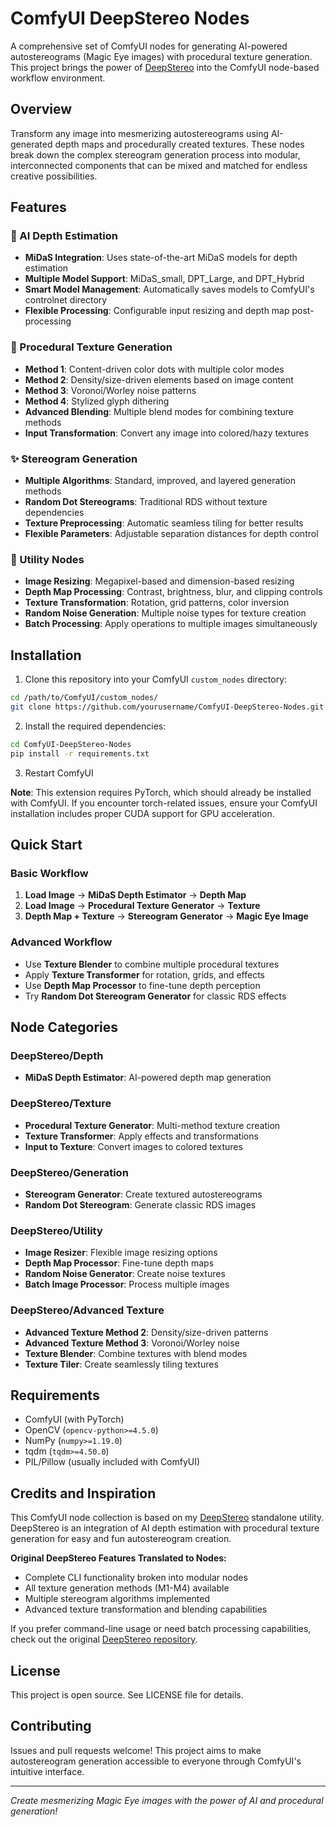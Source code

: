 # ComfyUI DeepStereo Nodes

A comprehensive set of ComfyUI nodes for generating AI-powered autostereograms (Magic Eye images) with procedural texture generation. This project brings the power of [DeepStereo](https://github.com/SanDiegoDude/DeepStereo/tree/main) into the ComfyUI node-based workflow environment.

## Overview

Transform any image into mesmerizing autostereograms using AI-generated depth maps and procedurally created textures. These nodes break down the complex stereogram generation process into modular, interconnected components that can be mixed and matched for endless creative possibilities.

## Features

### 🧠 AI Depth Estimation
- **MiDaS Integration**: Uses state-of-the-art MiDaS models for depth estimation
- **Multiple Model Support**: MiDaS_small, DPT_Large, and DPT_Hybrid
- **Smart Model Management**: Automatically saves models to ComfyUI's controlnet directory
- **Flexible Processing**: Configurable input resizing and depth map post-processing

### 🎨 Procedural Texture Generation
- **Method 1**: Content-driven color dots with multiple color modes
- **Method 2**: Density/size-driven elements based on image content
- **Method 3**: Voronoi/Worley noise patterns
- **Method 4**: Stylized glyph dithering
- **Advanced Blending**: Multiple blend modes for combining texture methods
- **Input Transformation**: Convert any image into colored/hazy textures

### ✨ Stereogram Generation
- **Multiple Algorithms**: Standard, improved, and layered generation methods
- **Random Dot Stereograms**: Traditional RDS without texture dependencies
- **Texture Preprocessing**: Automatic seamless tiling for better results
- **Flexible Parameters**: Adjustable separation distances for depth control

### 🔧 Utility Nodes
- **Image Resizing**: Megapixel-based and dimension-based resizing
- **Depth Map Processing**: Contrast, brightness, blur, and clipping controls
- **Texture Transformation**: Rotation, grid patterns, color inversion
- **Random Noise Generation**: Multiple noise types for texture creation
- **Batch Processing**: Apply operations to multiple images simultaneously

## Installation

1. Clone this repository into your ComfyUI `custom_nodes` directory:
```bash
cd /path/to/ComfyUI/custom_nodes/
git clone https://github.com/yourusername/ComfyUI-DeepStereo-Nodes.git
```

2. Install the required dependencies:
```bash
cd ComfyUI-DeepStereo-Nodes
pip install -r requirements.txt
```

3. Restart ComfyUI

**Note**: This extension requires PyTorch, which should already be installed with ComfyUI. If you encounter torch-related issues, ensure your ComfyUI installation includes proper CUDA support for GPU acceleration.

## Quick Start

### Basic Workflow
1. **Load Image** → **MiDaS Depth Estimator** → **Depth Map**
2. **Load Image** → **Procedural Texture Generator** → **Texture**
3. **Depth Map + Texture** → **Stereogram Generator** → **Magic Eye Image**

### Advanced Workflow
- Use **Texture Blender** to combine multiple procedural textures
- Apply **Texture Transformer** for rotation, grids, and effects
- Use **Depth Map Processor** to fine-tune depth perception
- Try **Random Dot Stereogram Generator** for classic RDS effects

## Node Categories

### DeepStereo/Depth
- **MiDaS Depth Estimator**: AI-powered depth map generation

### DeepStereo/Texture
- **Procedural Texture Generator**: Multi-method texture creation
- **Texture Transformer**: Apply effects and transformations
- **Input to Texture**: Convert images to colored textures

### DeepStereo/Generation
- **Stereogram Generator**: Create textured autostereograms
- **Random Dot Stereogram**: Generate classic RDS images

### DeepStereo/Utility
- **Image Resizer**: Flexible image resizing options
- **Depth Map Processor**: Fine-tune depth maps
- **Random Noise Generator**: Create noise textures
- **Batch Image Processor**: Process multiple images

### DeepStereo/Advanced Texture
- **Advanced Texture Method 2**: Density/size-driven patterns
- **Advanced Texture Method 3**: Voronoi/Worley noise
- **Texture Blender**: Combine textures with blend modes
- **Texture Tiler**: Create seamlessly tiling textures

## Requirements

- ComfyUI (with PyTorch)
- OpenCV (`opencv-python>=4.5.0`)
- NumPy (`numpy>=1.19.0`)
- tqdm (`tqdm>=4.50.0`)
- PIL/Pillow (usually included with ComfyUI)

## Credits and Inspiration

This ComfyUI node collection is based on my [DeepStereo](https://github.com/SanDiegoDude/DeepStereo/tree/main) standalone utility. DeepStereo is an integration of AI depth estimation with procedural texture generation for easy and fun autostereogram creation.

**Original DeepStereo Features Translated to Nodes:**
- Complete CLI functionality broken into modular nodes
- All texture generation methods (M1-M4) available
- Multiple stereogram algorithms implemented
- Advanced texture transformation and blending capabilities

If you prefer command-line usage or need batch processing capabilities, check out the original [DeepStereo repository](https://github.com/SanDiegoDude/DeepStereo/tree/main).

## License

This project is open source. See LICENSE file for details.

## Contributing

Issues and pull requests welcome! This project aims to make autostereogram generation accessible to everyone through ComfyUI's intuitive interface.

---

*Create mesmerizing Magic Eye images with the power of AI and procedural generation!*
